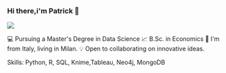 ### Hi there,i'm Patrick 👋

![](https://artu)

💻 Pursuing a Master's Degree in Data Science 
📈 B.Sc. in Economics 
📍 I'm from Italy, living in Milan. 
💡 Open to collaborating on innovative ideas.

Skills: Python, R, SQL, Knime,Tableau, Neo4j, MongoDB

